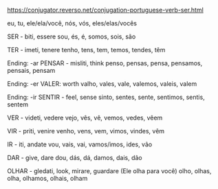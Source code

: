 https://conjugator.reverso.net/conjugation-portuguese-verb-ser.html

eu, tu, ele/ela/você, nós, vós, eles/elas/vocês

SER - biti, essere
sou, és, é, somos, sois, são

TER - imeti, tenere
tenho, tens, tem, temos, tendes, têm

Ending: -ar
PENSAR - misliti, think
penso, pensas, pensa, pensamos, pensais, pensam

Ending: -er
VALER: worth 
valho, vales, vale, valemos, valeis, valem

Ending: -ir
SENTIR - feel, sense
sinto, sentes, sente, sentimos, sentis, sentem

VER - videti, vedere
vejo, vês, vê, vemos, vedes, vêem

VIR - priti, venire
venho, vens, vem, vimos, vindes, vêm

IR - iti, andate
vou, vais, vai, vamos/imos, ides, vão

DAR - give, dare
dou, dás, dá, damos, dais, dão

OLHAR - gledati, look, mirare, guardare (Ele olha para você)
olho, olhas, olha, olhamos, olhais, olham

